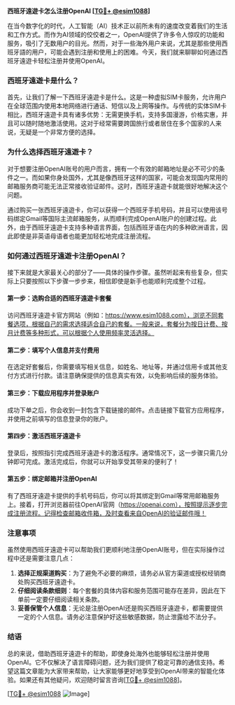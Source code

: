 **西班牙遠遊卡怎么注册OpenAI [[TG💪+ @esim1088](https://t.me/s/esim1088)]**

在当今数字化的时代，人工智能（AI）技术正以前所未有的速度改变着我们的生活和工作方式。而作为AI领域的佼佼者之一，OpenAI提供了许多令人惊叹的功能和服务，吸引了无数用户的目光。然而，对于一些海外用户来说，尤其是那些使用西班牙語的用户，可能会遇到注册和使用上的困难。今天，我们就来聊聊如何通过西班牙遠遊卡轻松注册并使用OpenAI。

### 西班牙遠遊卡是什么？

首先，让我们了解一下西班牙遠遊卡是什么。这是一种虚拟SIM卡服务，允许用户在全球范围内使用本地网络进行通话、短信以及上网等操作。与传统的实体SIM卡相比，西班牙遠遊卡具有诸多优势：无需更换手机，支持多国漫游，价格实惠，并且可以随时随地激活使用。这对于经常需要跨国旅行或者居住在多个国家的人来说，无疑是一个非常方便的选择。

### 为什么选择西班牙遠遊卡？

对于想要注册OpenAI账号的用户而言，拥有一个有效的邮箱地址是必不可少的条件之一。而如果你身处国外，尤其是像西班牙这样的国家，可能会发现国内常用的邮箱服务商可能无法正常接收验证邮件。这时，西班牙遠遊卡就能很好地解决这个问题。

通过购买一张西班牙遠遊卡，你可以获得一个西班牙手机号码，并且可以使用该号码绑定Gmail等国际主流邮箱服务，从而顺利完成OpenAI账户的创建过程。此外，由于西班牙遠遊卡支持多种语言界面，包括西班牙语在内的多种欧洲语言，因此即使是非英语母语者也能更加轻松地完成注册流程。

### 如何通过西班牙遠遊卡注册OpenAI？

接下来就是大家最关心的部分了——具体的操作步骤。虽然听起来有些复杂，但实际上只要按照以下步骤一步步来，相信即使是新手也能顺利完成整个过程。

#### 第一步：选购合适的西班牙遠遊卡套餐
访问西班牙遠遊卡官方网站（例如：https://www.esim1088.com），浏览不同套餐选项，根据自己的需求选择适合自己的套餐。一般来说，套餐分为按日计费、按月计费等多种形式，可以根据个人使用频率灵活选择。

#### 第二步：填写个人信息并支付费用
在选定好套餐后，你需要填写相关信息，如姓名、地址等，并通过信用卡或其他支付方式进行付款。请注意确保提供的信息真实有效，以免影响后续的服务体验。

#### 第三步：下载应用程序并登录账户
成功下单之后，你会收到一封包含下载链接的邮件。点击链接下载官方应用程序，并使用之前填写的信息登录你的账户。

#### 第四步：激活西班牙遠遊卡
登录后，按照指引完成西班牙遠遊卡的激活程序。通常情况下，这一步骤只需几分钟即可完成。激活完成后，你就可以开始享受其带来的便利了！

#### 第五步：绑定邮箱并注册OpenAI
有了西班牙遠遊卡提供的手机号码后，你可以将其绑定到Gmail等常用邮箱服务上。接着，打开浏览器前往OpenAI官网（https://openai.com），按照提示逐步完成注册流程。记得检查邮箱收件箱，及时查看来自OpenAI的验证邮件哦！

### 注意事项

虽然使用西班牙遠遊卡可以帮助我们更顺利地注册OpenAI账号，但在实际操作过程中还是需要注意几点：

1. **选择正规渠道购买**：为了避免不必要的麻烦，请务必从官方渠道或授权经销商处购买西班牙遠遊卡。
2. **仔细阅读条款细则**：每个套餐的具体内容和服务范围可能存在差异，因此在下单前一定要仔细阅读相关条款。
3. **妥善保管个人信息**：无论是注册OpenAI还是购买西班牙遠遊卡，都需要提供一定的个人信息。请务必注意保护好这些敏感数据，防止泄露给不法分子。

### 结语

总的来说，借助西班牙遠遊卡的帮助，即使身处海外也能够轻松注册并使用OpenAI。它不仅解决了语言障碍问题，还为我们提供了稳定可靠的通信支持。希望这篇文章能为大家带来帮助，让大家能够更好地享受到OpenAI带来的智能化体验。如果还有其他疑问，欢迎随时留言咨询[[TG💪+ @esim1088](https://t.me/s/esim1088)]。

[[TG💪+ @esim1088](https://t.me/s/esim1088) ![Image](https://i.postimg.cc/4NQfJmqS/Snipaste-2025-05-13-00-14-12.png)]